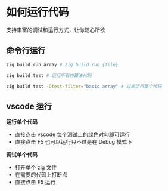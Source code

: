 # 如何运行代码

支持丰富的调试和运行方式，让你随心所欲

## 命令行运行

```sh
zig build run_array # zig build run_{file} 
```

```sh
zig build test # 运行所有的算法代码
```

```sh
zig build test -Dtest-filter="basic array" # 过滤运行某个代码
```

## vscode 运行

**运行单个代码**

- 直接点击 vscode 每个测试上的绿色对勾即可运行
- 直接点击 F5 也可以运行只不过是在 Debug 模式下

**调试单个代码**

- 打开单个 zig 文件
- 在需要的代码上打断点
- 直接点击 F5 运行